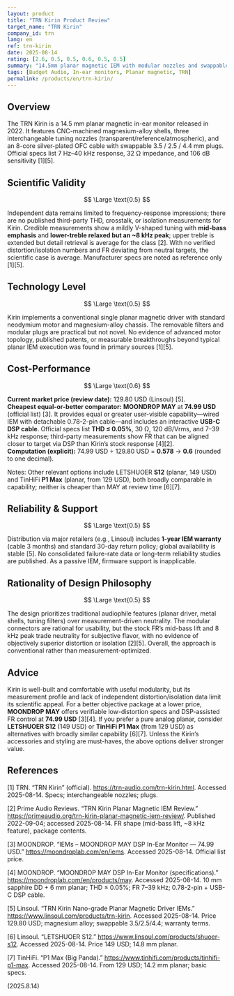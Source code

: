 ```yaml
---
layout: product
title: "TRN Kirin Product Review"
target_name: "TRN Kirin"
company_id: trn
lang: en
ref: trn-kirin
date: 2025-08-14
rating: [2.6, 0.5, 0.5, 0.6, 0.5, 0.5]
summary: "14.5mm planar magnetic IEM with modular nozzles and swappable plugs; basic performance with cheaper, better-measured alternatives available"
tags: [Budget Audio, In-ear monitors, Planar magnetic, TRN]
permalink: /products/en/trn-kirin/
---
```

## Overview

The TRN Kirin is a 14.5 mm planar magnetic in-ear monitor released in 2022. It features CNC-machined magnesium-alloy shells, three interchangeable tuning nozzles (transparent/reference/atmospheric), and an 8-core silver-plated OFC cable with swappable 3.5 / 2.5 / 4.4 mm plugs. Official specs list 7 Hz–40 kHz response, 32 Ω impedance, and 106 dB sensitivity [1][5].

## Scientific Validity

$$ \Large \text{0.5} $$

Independent data remains limited to frequency-response impressions; there are no published third-party THD, crosstalk, or isolation measurements for Kirin. Credible measurements show a mildly V-shaped tuning with **mid-bass emphasis** and **lower-treble relaxed but an ~8 kHz peak**; upper treble is extended but detail retrieval is average for the class [2]. With no verified distortion/isolation numbers and FR deviating from neutral targets, the scientific case is average. Manufacturer specs are noted as reference only [1][5].

## Technology Level

$$ \Large \text{0.5} $$

Kirin implements a conventional single planar magnetic driver with standard neodymium motor and magnesium-alloy chassis. The removable filters and modular plugs are practical but not novel. No evidence of advanced motor topology, published patents, or measurable breakthroughs beyond typical planar IEM execution was found in primary sources [1][5].

## Cost-Performance

$$ \Large \text{0.6} $$

**Current market price (review date):** 129.80 USD (Linsoul) [5].  
**Cheapest equal-or-better comparator:** **MOONDROP MAY** at **74.99 USD** (official list) [3]. It provides equal or greater user-visible capability—wired IEM with detachable 0.78-2-pin cable—and includes an interactive **USB-C DSP cable**. Official specs list **THD ≤ 0.05%**, 30 Ω, 120 dB/Vrms, and 7–39 kHz response; third-party measurements show FR that can be aligned closer to target via DSP than Kirin’s stock response [4][2].  
**Computation (explicit):** 74.99 USD ÷ 129.80 USD = **0.578** → **0.6** (rounded to one decimal).

Notes: Other relevant options include LETSHUOER **S12** (planar, 149 USD) and TinHiFi **P1 Max** (planar, from 129 USD), both broadly comparable in capability; neither is cheaper than MAY at review time [6][7].

## Reliability & Support

$$ \Large \text{0.5} $$

Distribution via major retailers (e.g., Linsoul) includes **1-year IEM warranty** (cable 3 months) and standard 30-day return policy; global availability is stable [5]. No consolidated failure-rate data or long-term reliability studies are published. As a passive IEM, firmware support is inapplicable.

## Rationality of Design Philosophy

$$ \Large \text{0.5} $$

The design prioritizes traditional audiophile features (planar driver, metal shells, tuning filters) over measurement-driven neutrality. The modular connectors are rational for usability, but the stock FR’s mid-bass lift and 8 kHz peak trade neutrality for subjective flavor, with no evidence of objectively superior distortion or isolation [2][5]. Overall, the approach is conventional rather than measurement-optimized.

## Advice

Kirin is well-built and comfortable with useful modularity, but its measurement profile and lack of independent distortion/isolation data limit its scientific appeal. For a better objective package at a lower price, **MOONDROP MAY** offers verifiable low-distortion specs and DSP-assisted FR control at **74.99 USD** [3][4]. If you prefer a pure analog planar, consider **LETSHUOER S12** (149 USD) or **TinHiFi P1 Max** (from 129 USD) as alternatives with broadly similar capability [6][7]. Unless the Kirin’s accessories and styling are must-haves, the above options deliver stronger value.

## References

[1] TRN. “TRN Kirin” (official). https://trn-audio.com/trn-kirin.html. Accessed 2025-08-14. Specs; interchangeable nozzles; plugs.

[2] Prime Audio Reviews. “TRN Kirin Planar Magnetic IEM Review.” https://primeaudio.org/trn-kirin-planar-magnetic-iem-review/. Published 2022-09-04; accessed 2025-08-14. FR shape (mid-bass lift, ~8 kHz feature), package contents.

[3] MOONDROP. “IEMs – MOONDROP MAY DSP In-Ear Monitor — 74.99 USD.” https://moondroplab.com/en/iems. Accessed 2025-08-14. Official list price.

[4] MOONDROP. “MOONDROP MAY DSP In-Ear Monitor (specifications).” https://moondroplab.com/en/products/may. Accessed 2025-08-14. 10 mm sapphire DD + 6 mm planar; THD ≤ 0.05%; FR 7–39 kHz; 0.78-2-pin + USB-C DSP cable.

[5] Linsoul. “TRN Kirin Nano-grade Planar Magnetic Driver IEMs.” https://www.linsoul.com/products/trn-kirin. Accessed 2025-08-14. Price 129.80 USD; magnesium alloy; swappable 3.5/2.5/4.4; warranty terms.

[6] Linsoul. “LETSHUOER S12.” https://www.linsoul.com/products/shuoer-s12. Accessed 2025-08-14. Price 149 USD; 14.8 mm planar.

[7] TinHiFi. “P1 Max (Big Panda).” https://www.tinhifi.com/products/tinhifi-p1-max. Accessed 2025-08-14. From 129 USD; 14.2 mm planar; basic specs.

(2025.8.14)

